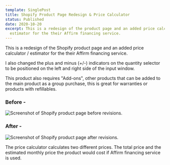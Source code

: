 ```yaml
---
template: SinglePost
title: Shopify Product Page Redesign & Price Calculator
status: Published
date: 2020-10-20
excerpt: This is a redesign of the product page and an added price calculator /
  estimator for the their Affirm financing service.
---
```

This is a redesign of the Shopify product page and an added price calculator / estimator for the their Affirm financing service.

I also changed the plus and minus (+/-) indicators on the quantity selector to be positioned on the left and right side of the input window.

This product also requires "Add-ons", other products that can be added to the main product as a group purchase, this is great for warranties or products with refillables.

### **Before -**

![Screenshot of Shopify product page before revisions.](https://ucarecdn.com/534f1571-5fda-428a-a44c-3708f1c55a02/)

### **After -**

![Screenshot of Shopify product page after revisions.](https://ucarecdn.com/3f250a3f-e89b-4f80-b9de-abdcea0f3f81/)

The price calculator calculates two different prices. The total price and the estimated monthly price the product would cost if Affirm financing service is used.